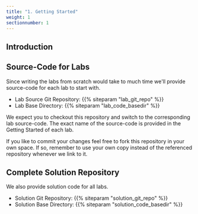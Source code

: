 ```yaml
---
title: "1. Getting Started"
weight: 1
sectionnumber: 1
---
```


## Introduction


## Source-Code for Labs

Since writing the labs from scratch would take to much time we'll provide source-code for each lab to start with.

* Lab Source Git Repository: {{% siteparam "lab_git_repo" %}}
* Lab Base Directory: {{% siteparam "lab_code_basedir" %}}

We expect you to checkout this repository and switch to the corresponding lab source-code. The exact name of the source-code is provided in the Getting Started of each lab.

If you like to commit your changes feel free to fork this repository in your own space. If so, remember to use your own copy instead of the referenced repository whenever we link to it.


## Complete Solution Repository

We also provide solution code for all labs.

* Solution Git Repository: {{% siteparam "solution_git_repo" %}}
* Solution Base Directory: {{% siteparam "solution_code_basedir" %}}

